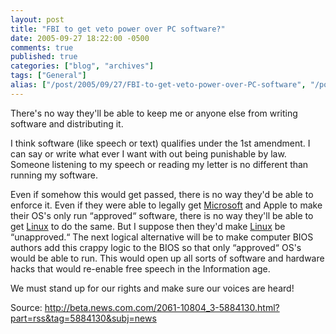 ```yaml
---
layout: post
title: "FBI to get veto power over PC software?"
date: 2005-09-27 18:22:00 -0500
comments: true
published: true
categories: ["blog", "archives"]
tags: ["General"]
alias: ["/post/2005/09/27/FBI-to-get-veto-power-over-PC-software", "/post/2005/09/27/fbi-to-get-veto-power-over-pc-software"]
---
```

<!-- more -->
<P>There's&nbsp;no way they'll be able to keep me or anyone else from writing software and distributing it.<?xml:namespace prefix = o ns = "urn:schemas-microsoft-com:office:office" /><o:p></o:p></P>
<P>I think software (like speech or text) qualifies under the 1st amendment. I can say or write what ever I want with out being punishable by law. Someone listening to my speech or reading my letter is no different than running my software.<o:p></o:p></P>
<P>Even if somehow this would get passed, there is no way they'd be able to enforce it. Even if they were able to legally get <a title="Microsoft" href="http://Microsoft.com" target="_blank">Microsoft</a> and Apple to make their OS's only run &#8220;approved&#8220; software, there is no way they'll be able to get <a title="Linux" href="http://www.linux.org/" target="_blank">Linux</a> to do the same. But I suppose then they'd make <a title="Linux" href="http://www.linux.org/" target="_blank">Linux</a> be &#8220;unapproved.&#8220; The next logical alternative will be to make computer BIOS authors add this crappy logic to the BIOS so that only &#8220;approved&#8220; OS's would be able to run. This would open up all sorts of software and hardware hacks that would re-enable free speech in the Information age.<o:p></o:p></P>
<P>We must stand up for our rights and make sure our voices are heard!<o:p></o:p></P>
<P>
<P>Source: <A href="http://beta.news.com.com/2061-10804_3-5884130.html?part=rss&amp;tag=5884130&amp;subj=news">http://beta.news.com.com/2061-10804_3-5884130.html?part=rss&amp;tag=5884130&amp;subj=news</A></P></P>
